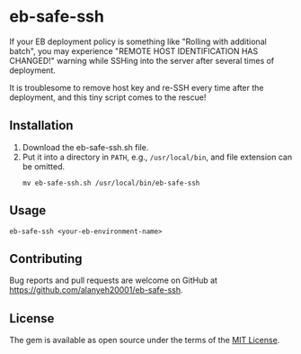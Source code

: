 # eb-safe-ssh

If your EB deployment policy is something like "Rolling with additional batch", you may experience "REMOTE HOST IDENTIFICATION HAS CHANGED!" warning while SSHing into the server after several times of deployment.

It is troublesome to remove host key and re-SSH every time after the deployment, and this tiny script comes to the rescue!

## Installation

1. Download the eb-safe-ssh.sh file.
2. Put it into a directory in `PATH`, e.g., `/usr/local/bin`, and file extension can be omitted.
    ```
    mv eb-safe-ssh.sh /usr/local/bin/eb-safe-ssh
    ```

## Usage

```
eb-safe-ssh <your-eb-environment-name>
```


## Contributing
Bug reports and pull requests are welcome on GitHub at https://github.com/alanyeh20001/eb-safe-ssh.

## License
The gem is available as open source under the terms of the [MIT License](https://opensource.org/licenses/MIT).
